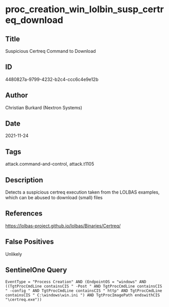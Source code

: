 # proc_creation_win_lolbin_susp_certreq_download

## Title
Suspicious Certreq Command to Download

## ID
4480827a-9799-4232-b2c4-ccc6c4e9e12b

## Author
Christian Burkard (Nextron Systems)

## Date
2021-11-24

## Tags
attack.command-and-control, attack.t1105

## Description
Detects a suspicious certreq execution taken from the LOLBAS examples, which can be abused to download (small) files

## References
https://lolbas-project.github.io/lolbas/Binaries/Certreq/

## False Positives
Unlikely

## SentinelOne Query
```
EventType = "Process Creation" AND (EndpointOS = "windows" AND ((TgtProcCmdLine containsCIS " -Post " AND TgtProcCmdLine containsCIS " -config " AND TgtProcCmdLine containsCIS " http" AND TgtProcCmdLine containsCIS " C:\windows\win.ini ") AND TgtProcImagePath endswithCIS "\certreq.exe"))

```
